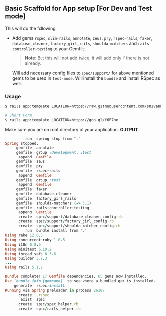 
## Basic Scaffold for App setup [For Dev and Test mode]
This will do the following
- Add gems `rspec`, `slim-rails`, `annotate`, `zeus`, `pry`, 
`rspec-rails`, `faker`, `database_cleaner`, `factory_girl_rails`,
  `shoulda-matchers` and `rails-controller-testing` to your Gemfile. 
  
  > **Note**: But this will not add twice, it will add only if there is not already.
  
  Will add necessary config files to `spec/support/` for above mentioned gems to be used in `test-mode`. 
  Will install the `bundle` and install RSpec as well. 
  

### Usage

```bash
$ rails app:template LOCATION=https://raw.githubusercontent.com/shivabhusal/useful_rails_templates/master/test_template.rb

# Short Form
$ rails app:template LOCATION=https://goo.gl/f6P7ne
```
Make sure you are on root directory of your application.
**OUTPUT**
```ruby
         run  spring stop from "."
Spring stopped.
     gemfile  annotate
     gemfile  group :development, :test
      append  Gemfile
     gemfile  zeus
     gemfile  pry
     gemfile  rspec-rails
      append  Gemfile
     gemfile  group :test
      append  Gemfile
     gemfile  faker
     gemfile  database_cleaner
     gemfile  factory_girl_rails
     gemfile  shoulda-matchers (~> 3.1)
     gemfile  rails-controller-testing
      append  Gemfile
      create  spec/support/database_cleaner_config.rb
      create  spec/support/factory_girl_config.rb
      create  spec/support/shoulda_matcher_config.rb
         run  bundle install from "."
Using rake 12.0.0
Using concurrent-ruby 1.0.5
Using i18n 0.8.5
Using minitest 5.10.2
Using thread_safe 0.3.6
Using builder 3.2.3
...
Using rails 5.1.2

Bundle complete! 17 Gemfile dependencies, 65 gems now installed.
Use `bundle info [gemname]` to see where a bundled gem is installed.
    generate  rspec:install
Running via Spring preloader in process 26187
      create  .rspec
       exist  spec
      create  spec/spec_helper.rb
      create  spec/rails_helper.rb

```
